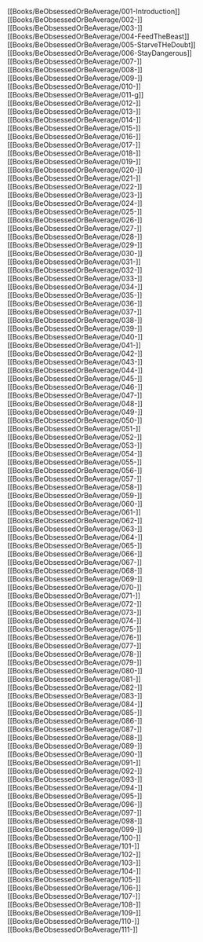 [[Books/BeObsessedOrBeAverage/001-Introduction]]
[[Books/BeObsessedOrBeAverage/002-]]
[[Books/BeObsessedOrBeAverage/003-]]
[[Books/BeObsessedOrBeAverage/004-FeedTheBeast]]
[[Books/BeObsessedOrBeAverage/005-StarveTHeDoubt]]
[[Books/BeObsessedOrBeAverage/006-StayDangerous]]
[[Books/BeObsessedOrBeAverage/007-]]
[[Books/BeObsessedOrBeAverage/008-]]
[[Books/BeObsessedOrBeAverage/009-]]
[[Books/BeObsessedOrBeAverage/010-]]
[[Books/BeObsessedOrBeAverage/011-g]]
[[Books/BeObsessedOrBeAverage/012-]]
[[Books/BeObsessedOrBeAverage/013-]]
[[Books/BeObsessedOrBeAverage/014-]]
[[Books/BeObsessedOrBeAverage/015-]]
[[Books/BeObsessedOrBeAverage/016-]]
[[Books/BeObsessedOrBeAverage/017-]]
[[Books/BeObsessedOrBeAverage/018-]]
[[Books/BeObsessedOrBeAverage/019-]]
[[Books/BeObsessedOrBeAverage/020-]]
[[Books/BeObsessedOrBeAverage/021-]]
[[Books/BeObsessedOrBeAverage/022-]]
[[Books/BeObsessedOrBeAverage/023-]]
[[Books/BeObsessedOrBeAverage/024-]]
[[Books/BeObsessedOrBeAverage/025-]]
[[Books/BeObsessedOrBeAverage/026-]]
[[Books/BeObsessedOrBeAverage/027-]]
[[Books/BeObsessedOrBeAverage/028-]]
[[Books/BeObsessedOrBeAverage/029-]]
[[Books/BeObsessedOrBeAverage/030-]]
[[Books/BeObsessedOrBeAverage/031-]]
[[Books/BeObsessedOrBeAverage/032-]]
[[Books/BeObsessedOrBeAverage/033-]]
[[Books/BeObsessedOrBeAverage/034-]]
[[Books/BeObsessedOrBeAverage/035-]]
[[Books/BeObsessedOrBeAverage/036-]]
[[Books/BeObsessedOrBeAverage/037-]]
[[Books/BeObsessedOrBeAverage/038-]]
[[Books/BeObsessedOrBeAverage/039-]]
[[Books/BeObsessedOrBeAverage/040-]]
[[Books/BeObsessedOrBeAverage/041-]]
[[Books/BeObsessedOrBeAverage/042-]]
[[Books/BeObsessedOrBeAverage/043-]]
[[Books/BeObsessedOrBeAverage/044-]]
[[Books/BeObsessedOrBeAverage/045-]]
[[Books/BeObsessedOrBeAverage/046-]]
[[Books/BeObsessedOrBeAverage/047-]]
[[Books/BeObsessedOrBeAverage/048-]]
[[Books/BeObsessedOrBeAverage/049-]]
[[Books/BeObsessedOrBeAverage/050-]]
[[Books/BeObsessedOrBeAverage/051-]]
[[Books/BeObsessedOrBeAverage/052-]]
[[Books/BeObsessedOrBeAverage/053-]]
[[Books/BeObsessedOrBeAverage/054-]]
[[Books/BeObsessedOrBeAverage/055-]]
[[Books/BeObsessedOrBeAverage/056-]]
[[Books/BeObsessedOrBeAverage/057-]]
[[Books/BeObsessedOrBeAverage/058-]]
[[Books/BeObsessedOrBeAverage/059-]]
[[Books/BeObsessedOrBeAverage/060-]]
[[Books/BeObsessedOrBeAverage/061-]]
[[Books/BeObsessedOrBeAverage/062-]]
[[Books/BeObsessedOrBeAverage/063-]]
[[Books/BeObsessedOrBeAverage/064-]]
[[Books/BeObsessedOrBeAverage/065-]]
[[Books/BeObsessedOrBeAverage/066-]]
[[Books/BeObsessedOrBeAverage/067-]]
[[Books/BeObsessedOrBeAverage/068-]]
[[Books/BeObsessedOrBeAverage/069-]]
[[Books/BeObsessedOrBeAverage/070-]]
[[Books/BeObsessedOrBeAverage/071-]]
[[Books/BeObsessedOrBeAverage/072-]]
[[Books/BeObsessedOrBeAverage/073-]]
[[Books/BeObsessedOrBeAverage/074-]]
[[Books/BeObsessedOrBeAverage/075-]]
[[Books/BeObsessedOrBeAverage/076-]]
[[Books/BeObsessedOrBeAverage/077-]]
[[Books/BeObsessedOrBeAverage/078-]]
[[Books/BeObsessedOrBeAverage/079-]]
[[Books/BeObsessedOrBeAverage/080-]]
[[Books/BeObsessedOrBeAverage/081-]]
[[Books/BeObsessedOrBeAverage/082-]]
[[Books/BeObsessedOrBeAverage/083-]]
[[Books/BeObsessedOrBeAverage/084-]]
[[Books/BeObsessedOrBeAverage/085-]]
[[Books/BeObsessedOrBeAverage/086-]]
[[Books/BeObsessedOrBeAverage/087-]]
[[Books/BeObsessedOrBeAverage/088-]]
[[Books/BeObsessedOrBeAverage/089-]]
[[Books/BeObsessedOrBeAverage/090-]]
[[Books/BeObsessedOrBeAverage/091-]]
[[Books/BeObsessedOrBeAverage/092-]]
[[Books/BeObsessedOrBeAverage/093-]]
[[Books/BeObsessedOrBeAverage/094-]]
[[Books/BeObsessedOrBeAverage/095-]]
[[Books/BeObsessedOrBeAverage/096-]]
[[Books/BeObsessedOrBeAverage/097-]]
[[Books/BeObsessedOrBeAverage/098-]]
[[Books/BeObsessedOrBeAverage/099-]]
[[Books/BeObsessedOrBeAverage/100-]]
[[Books/BeObsessedOrBeAverage/101-]]
[[Books/BeObsessedOrBeAverage/102-]]
[[Books/BeObsessedOrBeAverage/103-]]
[[Books/BeObsessedOrBeAverage/104-]]
[[Books/BeObsessedOrBeAverage/105-]]
[[Books/BeObsessedOrBeAverage/106-]]
[[Books/BeObsessedOrBeAverage/107-]]
[[Books/BeObsessedOrBeAverage/108-]]
[[Books/BeObsessedOrBeAverage/109-]]
[[Books/BeObsessedOrBeAverage/110-]]
[[Books/BeObsessedOrBeAverage/111-]]